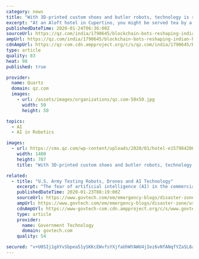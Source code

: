 ```yaml
---
category: news
title: "With 3D-printed custom shoes and butler robots, technology is reshaping hospitality"
excerpt: "At an Aloft hotel in Cupertino, you might be served tea by a robot butler quaintly named Botlr ... “Companies that don’t embrace technology as an enabler will disappear,” said Dilip Puri. Artificial Intelligence will allow guest experience to become so much better. Chatbots are already making the booking experience easier."
publishedDateTime: 2020-01-24T06:36:00Z
sourceUrl: https://qz.com/india/1790645/blockchain-bots-reshaping-indian-hotels-marriott-taj-itc/
ampUrl: https://qz.com/india/1790645/blockchain-bots-reshaping-indian-hotels-marriott-taj-itc/amp/
cdnAmpUrl: https://qz-com.cdn.ampproject.org/c/s/qz.com/india/1790645/blockchain-bots-reshaping-indian-hotels-marriott-taj-itc/amp/
type: article
quality: 83
heat: 98
published: true

provider:
  name: Quartz
  domain: qz.com
  images:
    - url: /assets/images/organizations/qz.com-50x50.jpg
      width: 50
      height: 50

topics:
  - AI
  - AI in Robotics

images:
  - url: https://cms.qz.com/wp-content/uploads/2020/01/hotel-e1579842060851.jpg?quality=75&strip=all&w=1400
    width: 1400
    height: 787
    title: "With 3D-printed custom shoes and butler robots, technology is reshaping hospitality"

related:
  - title: "U.S. Army Testing Robots, Drones and AI Technology"
    excerpt: "The fear of artificial intelligence (AI) in the commercial world is that it will take away jobs from people. Apply robotics and AI to the battlefield, and that might be one of the best things that ever happened. Fewer human soldiers means less \"cannon fodder\" if you are familiar with the term. See this article, AI & Robots Crush Foes In Army ..."
    publishedDateTime: 2020-01-23T08:19:00Z
    sourceUrl: https://www.govtech.com/em/emergency-blogs/disaster-zone/us-army-testing-robots-drones-and-ai-technology.html
    ampUrl: https://www.govtech.com/em/emergency-blogs/disaster-zone/us-army-testing-robots-drones-and-ai-technology.html?AMP
    cdnAmpUrl: https://www-govtech-com.cdn.ampproject.org/c/s/www.govtech.com/em/emergency-blogs/disaster-zone/us-army-testing-robots-drones-and-ai-technology.html?AMP
    type: article
    provider:
      name: Government Technology
      domain: govtech.com
    quality: 54

secured: "v+U0SIj1gXYvSbpea51ySKKcEWvfsYXjfaUhWYAWU4jIez6vNfANqfYZaSL8ap1F0MSMfJtI9cdGSwjMZ77EqrUlh2JhxadFgrm/LsXxiYFmgsPI1iRgaJdwPq/9d3O/F8uY/z25NqPObkJaR73UJPwiVev7uUT74OKKts8234EbKKOOwa4wstSHKE11JKlJQizpfJAOlYLIedPdaFDQAHM1uNXbfNSxDtqsbxkxPTaxOXaUuA7qoRDF0iiXPgKgL02xyl+pZFBWjBzhqwyZ/Jjeoa7W7hW8Q8B8BnnaC0JPmBjYjjHgyGDq0gDNnlGJFPb7IQHmd13mwIiGA5PXcXPRroq6MSDN4ZihHJpTF13L+MiQh5g+31T385gRSLGX6zTJkJOVyOvU9tPwkVSwBLW/Ru0jrgwFUb7j4ZkiUwSh0bwe5nyp9a1WxrXwwZ+FfajmO5tc2gG0ySaZIKJQ5VhtDjZWW4IzTz580BQR4tg=;vLkFKCzMtiynf44VZhQ7Jw=="
---
```


